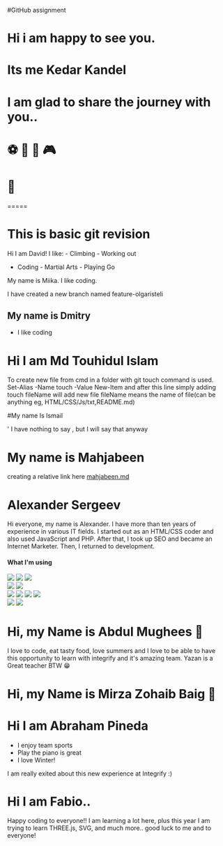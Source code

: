 
#GitHub assignment
# Hi i am happy to see you. 
# Its me Kedar Kandel

# I am glad to share the journey with you..

# ⚽️   🏏   🎸   🎮 
# 👋
=====

# This is basic git revision

Hi I am David!
I like: - Climbing - Working out

- Coding - Martial Arts - Playing Go

My name is Miika.
I like coding.

I have created a new branch named feature-olgaristeli

## My name is Dmitry

- I like coding

# Hi I am Md Touhidul Islam

To create new file from cmd in a folder with git touch command is used.
Set-Alias -Name touch -Value New-Item
and after this line simply adding touch fileName will add new file
fileName means the name of file(can be anything eg, HTML/CSS/Js/txt,README.md)

#My name Is Ismail

' I have nothing to say , but I will say that anyway

# My name is Mahjabeen

creating a relative link here
[mahjabeen.md](https://github.com/Integrify-Finland/fs14-github/blob/main/mahjabeen.md)

# Alexander Sergeev

Hi everyone, my name is Alexander. I have more than ten years of experience in various IT fields. I started out as an HTML/CSS coder and also used JavaScript and PHP. After that, I took up SEO and became an Internet Marketer. Then, I returned to development.

#### What I'm using

<div>
  <img src="https://img.shields.io/badge/html5-e34f26?style=for-the-badge&logo=html5&labelColor=e34f26&logoColor=white"> <img src="https://img.shields.io/badge/css3-1572b6?style=for-the-badge&logo=css3&labelColor=1572b6&logoColor=white"> <img src="https://img.shields.io/badge/sass-cc6699?style=for-the-badge&logo=sass&labelColor=cc6699&logoColor=white">
</div>
<div>
<img src="https://img.shields.io/badge/javascript-f7df1e?style=for-the-badge&logo=javascript&labelColor=f7df1e&logoColor=black"> <img src="https://img.shields.io/badge/typescript-3178c6?style=for-the-badge&logo=typescript&labelColor=3178c6&logoColor=white">
</div>
<div>
<img src="https://img.shields.io/badge/React-45b8d8?style=for-the-badge&logo=react&labelColor=45b8d8&logoColor=white"> <img src="https://img.shields.io/badge/Redux-764abc?style=for-the-badge&logo=redux&labelColor=764abc&logoColor=white"> <img src="https://img.shields.io/badge/next.js-000000?style=for-the-badge&logo=nextdotjs&logoColor=white"> <img src="https://img.shields.io/badge/-React%20Query-FF4154?style=for-the-badge&logo=react%20query&logoColor=white"> <!--<img src="https://img.shields.io/badge/ReduxSaga-999999?style=for-the-badge&logo=redux-saga&labelColor=999999&logoColor=white">-->
</div>
<div>
<img src="https://img.shields.io/badge/Nodejs-339933?style=for-the-badge&logo=node.js&labelColor=339933&logoColor=white">
<img src="https://img.shields.io/badge/Express.js-000000?style=for-the-badge&logo=express&logoColor=white">
</div>

# Hi, my Name is Abdul Mughees 👋

I love to code, eat tasty food, love summers and I love to be able to have this opportunity to learn with integrify and it's amazing team.
Yazan is a Great teacher BTW 😁

# Hi, my Name is Mirza Zohaib Baig 👋

# Hi I am Abraham Pineda

* I enjoy team sports
* Play the piano is great
* I love Winter!

I am really exited about this new experience at Integrify :)


# Hi I am Fabio..
Happy coding to everyone!!
I am learning a lot here, plus this year I am trying to learn THREE.js, SVG, and much more.. good luck to me and to everyone!

